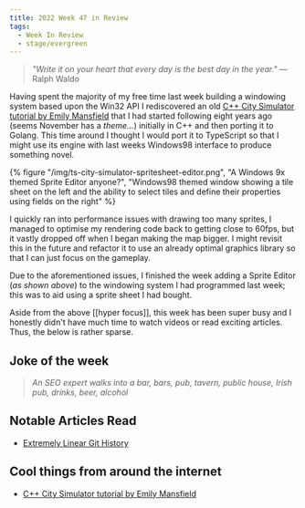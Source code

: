```yaml
---
title: 2022 Week 47 in Review
tags:
  - Week In Review
  - stage/evergreen
---
```



> _"Write it on your heart that every day is the best day in the year."_
> — Ralph Waldo

Having spent the majority of my free time last week building a windowing system based upon the Win32 API I rediscovered an old [C++ City Simulator tutorial by Emily Mansfield](https://github.com/EmilyMansfield/citybuilder) that I had started following eight years ago (seems November has a _theme..._) initially in C++ and then porting it to Golang. This time around I thought I would port it to TypeScript so that I might use its engine with last weeks Windows98 interface to produce something novel.

{% figure "/img/ts-city-simulator-spritesheet-editor.png", "A Windows 9x themed Sprite Editor anyone?", "Windows98 themed window showing a tile sheet on the left and the ability to select tiles and define their properties using fields on the right" %}

I quickly ran into performance issues with drawing too many sprites, I managed to optimise my rendering code back to getting close to 60fps, but it vastly dropped off when I began making the map bigger. I might revisit this in the future and refactor it to use an already optimal graphics library so that I can just focus on the gameplay.

Due to the aforementioned issues, I finished the week adding a Sprite Editor (_as shown above_) to the windowing system I had programmed last week; this was to aid using a sprite sheet I had bought.

Aside from the above [[hyper focus]], this week has been super busy and I honestly didn't have much time to watch videos or read exciting articles. Thus, the below is rather sparse.

## Joke of the week
> _An SEO expert walks into a bar, bars, pub, tavern, public house, Irish pub, drinks, beer, alcohol_

## Notable Articles Read
- [Extremely Linear Git History](https://westling.dev/b/extremely-linear-git)

## Cool things from around the internet
- [C++ City Simulator tutorial by Emily Mansfield](https://github.com/EmilyMansfield/citybuilder)
